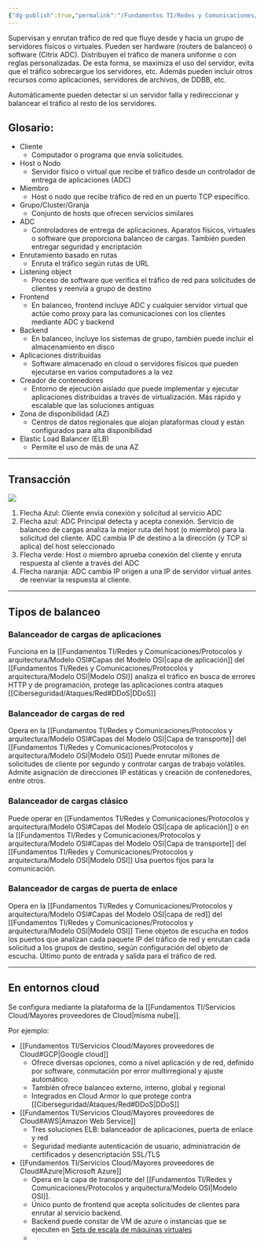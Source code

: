 ```yaml
---
{"dg-publish":true,"permalink":"/Fundamentos TI/Redes y Comunicaciones/Infraestructura y configuración/Balanceadores de carga/"}
---
```


Supervisan y enrutan tráfico de red que fluye desde y hacia un grupo de servidores físicos o virtuales. Pueden ser hardware (routers de balanceo) o software (Citrix ADC).
Distribuyen el tráfico de manera uniforme o con reglas personalizadas. De esta forma, se maximiza el uso del servidor, evita que el tráfico sobrecargue los servidores, etc.
Además pueden incluir otros recursos como aplicaciones, servidores de archivos, de DDBB, etc.

Automáticamente pueden detectar si un servidor falla y redireccionar y balancear el tráfico al resto de los servidores.

## Glosario:
- Cliente
	- Computador o programa que envía solicitudes.
- Host o Nodo
	- Servidor físico o virtual que recibe el tráfico desde un controlador de entrega de aplicaciones (ADC)
- Miembro
	- Host o nodo que recibe tráfico de red en un puerto TCP específico.
- Grupo/Cluster/Granja
	- Conjunto de hosts que ofrecen servicios similares
- ADC
	- Controladores de entrega de aplicaciones. Aparatos físicos, virtuales o software que proporciona balanceo de cargas. También pueden entregar seguridad y encriptación
- Enrutamiento basado en rutas
	- Enruta el tráfico según rutas de URL
- Listening object
	- Proceso de software que verifica el tráfico de red para solicitudes de clientes y reenvía a grupo de destino
- Frontend
	- En balanceo, frontend incluye ADC y cualquier servidor virtual que actúe como proxy para las comunicaciones con los clientes mediante ADC y backend
- Backend
	- En balanceo, incluye los sistemas de grupo, también puede incluir el almacenamiento en disco
- Aplicaciones distribuidas
	- Software almacenado en cloud o servidores físicos que pueden ejecutarse en varios computadores a la vez
- Creador de contenedores
	- Entorno de ejecución aislado que puede implementar y ejecutar aplicaciones distribuidas a través de virtualización. Más rápido y escalable que las soluciones antiguas
- Zona de disponibilidad (AZ)
	- Centros de datos regionales que alojan plataformas cloud y están configurados para alta disponibilidad
- Elastic Load Balancer (ELB)
	- Permite el uso de más de una AZ

---
## Transacción

![](https://i.imgur.com/yiFlyyJ.png)

1. Flecha Azul: Cliente envía conexión y solicitud al servicio ADC
2. Flecha azul: ADC Principal detecta y acepta conexión. Servicio de balanceo de cargas analiza la mejor ruta del host (o miembro) para la solicitud del cliente. ADC cambia IP de destino a la dirección (y TCP si aplica) del host seleccionado
3. Flecha verde: Host o miembro aprueba conexión del cliente y enruta respuesta al cliente a través del ADC
4. Flecha naranja: ADC cambia IP origen a una IP de servidor virtual antes de reenviar la respuesta al cliente.

---

## Tipos de balanceo

### Balanceador de cargas de aplicaciones
Funciona en la [[Fundamentos TI/Redes y Comunicaciones/Protocolos y arquitectura/Modelo OSI#Capas del Modelo OSI\|capa de aplicación]] del [[Fundamentos TI/Redes y Comunicaciones/Protocolos y arquitectura/Modelo OSI\|Modelo OSI]]
analiza el tráfico en busca de errores HTTP y de programación, protege las aplicaciones contra ataques [[Ciberseguridad/Ataques/Red#DDoS\|DDoS]]

### Balanceador de cargas de red
Opera en la [[Fundamentos TI/Redes y Comunicaciones/Protocolos y arquitectura/Modelo OSI#Capas del Modelo OSI\|Capa de transporte]] del [[Fundamentos TI/Redes y Comunicaciones/Protocolos y arquitectura/Modelo OSI\|Modelo OSI]]
Puede enrutar millones de solicitudes de cliente por segundo y controlar cargas de trabajo volátiles. Admite asignación de direcciones IP estáticas y creación de contenedores, entre otros.

### Balanceador de cargas clásico
Puede operar en [[Fundamentos TI/Redes y Comunicaciones/Protocolos y arquitectura/Modelo OSI#Capas del Modelo OSI\|capa de aplicación]] o en la [[Fundamentos TI/Redes y Comunicaciones/Protocolos y arquitectura/Modelo OSI#Capas del Modelo OSI\|Capa de transporte]] del [[Fundamentos TI/Redes y Comunicaciones/Protocolos y arquitectura/Modelo OSI\|Modelo OSI]]
Usa puertos fijos para la comunicación.

### Balanceador de cargas de puerta de enlace
Opera en la [[Fundamentos TI/Redes y Comunicaciones/Protocolos y arquitectura/Modelo OSI#Capas del Modelo OSI\|capa de red]] del [[Fundamentos TI/Redes y Comunicaciones/Protocolos y arquitectura/Modelo OSI\|Modelo OSI]]
Tiene objetos de escucha en todos los puertos que analizan cada paquete IP del tráfico de red y enrutan cada solicitud a los grupos de destino, según configuración del objeto de escucha.
Último punto de entrada y salida para el tráfico de red.

---

## En entornos cloud
Se configura mediante la plataforma de la [[Fundamentos TI/Servicios Cloud/Mayores proveedores de Cloud\|misma nube]].

Por ejemplo:
- [[Fundamentos TI/Servicios Cloud/Mayores proveedores de Cloud#GCP\|Google cloud]]
	- Ofrece diversas opciones, como a nivel aplicación y de red, definido por software, conmutación por error multirregional y ajuste automático.
	- También ofrece balanceo externo, interno, global y regional
	- Integrados en Cloud Armor lo que protege contra [[Ciberseguridad/Ataques/Red#DDoS\|DDoS]]
- [[Fundamentos TI/Servicios Cloud/Mayores proveedores de Cloud#AWS\|Amazon Web Service]]
	- Tres soluciones ELB: balanceador de aplicaciones, puerta de enlace y red
	- Seguridad mediante autenticación de usuario, administración de certificados y desencriptación SSL/TLS
- [[Fundamentos TI/Servicios Cloud/Mayores proveedores de Cloud#Azure\|Microsoft Azure]]
	- Opera en la capa de transporte del [[Fundamentos TI/Redes y Comunicaciones/Protocolos y arquitectura/Modelo OSI\|Modelo OSI]].
	- Único punto de frontend que acepta solicitudes de clientes para enrutar al servicio backend.
	- Backend puede constar de VM de azure o instancias que se ejecuten en <a href="https://learn.microsoft.com/en-us/azure/virtual-machine-scale-sets/overview">Sets de escala de máquinas virtuales</a>
	- 